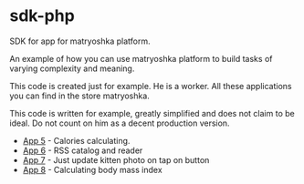 # sdk-php
SDK for app for matryoshka platform. 

An example of how you can use matryoshka platform to build tasks of varying complexity and meaning.

This code is created just for example. He is a worker. All these applications you can find in the store matryoshka.

This code is written for example, greatly simplified and does not claim to be ideal. Do not count on him as a decent production version.

* [App 5](https://github.com/matryoshka-app/framework-php/tree/master/Handlers/app5) - Calories calculating. 
* [App 6](https://github.com/matryoshka-app/framework-php/tree/master/Handlers/app6) - RSS catalog and reader
* [App 7](https://github.com/matryoshka-app/framework-php/tree/master/Handlers/app7) - Just update kitten photo on tap on button
* [App 8](https://github.com/matryoshka-app/framework-php/tree/master/Handlers/app8) - Calculating body mass index
